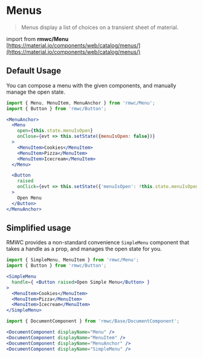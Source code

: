# Menus

> Menus display a list of choices on a transient sheet of material.

import from **rmwc/Menu**  
[https://material.io/components/web/catalog/menus/](https://material.io/components/web/catalog/menus/)

## Default Usage

You can compose a menu with the given components, and manually manage the open state.

```jsx render
import { Menu, MenuItem, MenuAnchor } from 'rmwc/Menu';
import { Button } from 'rmwc/Button';

<MenuAnchor>
  <Menu
    open={this.state.menuIsOpen}
    onClose={evt => this.setState({menuIsOpen: false})}
  >
    <MenuItem>Cookies</MenuItem>
    <MenuItem>Pizza</MenuItem>
    <MenuItem>Icecream</MenuItem>
  </Menu>

  <Button
    raised
    onClick={evt => this.setState({'menuIsOpen': !this.state.menuIsOpen})}
  >
    Open Menu
  </Button>
</MenuAnchor>
```

## Simplified usage

RMWC provides a non-standard convenience `SimpleMenu` component that takes a handle as a prop, and manages the open state for you.

```jsx render
import { SimpleMenu, MenuItem } from 'rmwc/Menu';
import { Button } from 'rmwc/Button';

<SimpleMenu
  handle={ <Button raised>Open Simple Menu</Button> }
>
  <MenuItem>Cookies</MenuItem>
  <MenuItem>Pizza</MenuItem>
  <MenuItem>Icecream</MenuItem>
</SimpleMenu>
```

```jsx renderOnly
import { DocumentComponent } from 'rmwc/Base/DocumentComponent';

<DocumentComponent displayName="Menu" />
<DocumentComponent displayName="MenuItem" />
<DocumentComponent displayName="MenuAnchor" />
<DocumentComponent displayName="SimpleMenu" />
```
